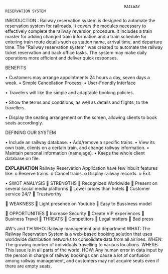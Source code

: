                                                          RAILWAY RESERVATION SYSTEM 
   INRODUCTION :
Railway reservation system is designed to automate the reservation system for railroads. It covers the modules necessary to effectively complete the railway reversion procedure. It includes a train master for adding changed train information and a train schedule for entering train route details such as station name, arrival time, and departure time. The "Railway reservation system" was created to automate the railway ticket reservation and back office tasks. The system may make daily operations more efficient and deliver quick responses.
 
 BENEFITS 

• Customers may arrange appointments 24 hours a day, seven days a week.
• Simple Cancellation Process; • User-Friendly Interface

• Travelers will like the simple and adaptable booking policies.

• Show the terms and conditions, as well as details and flights, to the travellers.

• Display the seating arrangement on the screen, allowing clients to book seats accordingly.

DEFINING OUR SYSTEM 

• Include an railway database.
• Add/remove a specific trains.
• View its own train, clients on a certain train, and change railway information.
• Maintain personal information (name,age).
• Keeps the whole client database on file.


**EXPLAINATION**
	Railway  Reservation Application have few inbuilt features like:
o	Reserve trains.
o	Cancel trains.
o	Display railway records.
o	Exit.

•	SWOT ANALYSIS 
	STRENGTHS
  	Recognized Worldwide
  	Present on several social media platforms 
  	Lower prices than hotels
  	Customer service 24/7
  	Trustworthy    

	WEAKNESS
  	Light presence on Youtube 
  	Easy to Bussiness model 

	OPPORTUNITIES
  	Increase Security
  	Create VIP experiences
  	Business Travel 
	THREATS 
  	Competitors
  	Legal matters
  	Bad press 
  
  
  4W's and 1'H
    WHO:
           Railway management and department
    WHAT:
           The Railway Reservation System is a web-based booking solution that uses worldwide distribution networks to consolidate data from all airlines.
    WHEN:
           The growing number of individuals travelling to various locations.
    WHERE:
            This issue is in all parts of the world.
    HOW:
            Any human error in data input by the person in charge of railway bookings can cause a lot of confusion among railway management, and customers may not acquire seats even if there are empty seats.
            
            
  
     



